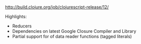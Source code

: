 
<http://build.clojure.org/job/clojurescript-release/12/>

Highlights:

- Reducers
- Dependencies on latest Google Closure Compiler and Library
- Partial support for of data reader functions (tagged literals)
